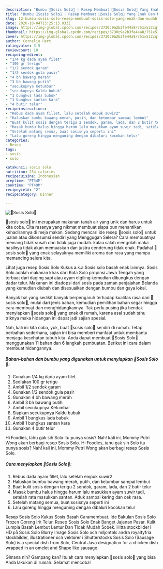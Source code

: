 ```yaml
---
description: "Bumbu 🥖Sosis Solo🥖 | Resep Membuat 🥖Sosis Solo🥖 Yang Enak Dan Mudah"
title: "Bumbu 🥖Sosis Solo🥖 | Resep Membuat 🥖Sosis Solo🥖 Yang Enak Dan Mudah"
slug: 12-bumbu-sosis-solo-resep-membuat-sosis-solo-yang-enak-dan-mudah
date: 2020-10-04T15:25:13.833Z
image: https://img-global.cpcdn.com/recipes/3730c9a2b3fe44a8/751x532cq70/🥖sosis-solo🥖-foto-resep-utama.jpg
thumbnail: https://img-global.cpcdn.com/recipes/3730c9a2b3fe44a8/751x532cq70/🥖sosis-solo🥖-foto-resep-utama.jpg
cover: https://img-global.cpcdn.com/recipes/3730c9a2b3fe44a8/751x532cq70/🥖sosis-solo🥖-foto-resep-utama.jpg
author: Cornelia Hart
ratingvalue: 3.5
reviewcount: 10
recipeingredient:
- "1/4 kg dada ayam filet"
- "100 gr terigu"
- "1/2 sendok garam"
- "1/2 sendok gula pasir"
- "4 bh bawang merah"
- "3 bh bawang putih"
- "secukupnya Ketumbar"
- "secukupnya Kaldu bubuk"
- "1 bungkus lada bubuk"
- "1 bungkus santan kara"
- "4 butir telur"
recipeinstructions:
- "Rebus dada ayam fillet, lalu setelah empuk suwir2"
- "Haluskan bumbu bawang merah, putih, dan ketumbar sampai lembut"
- "Buat kulit sosis dengan terigu 2 sendok, garam, lada, dan 2 butir telur"
- "Masak bumbu halus hingga harum lalu masukkan ayam suwir tadi, setelah rata masukkan santan. Aduk sampai kering dan cek rasa."
- "Setelah matang semua, buat sosisnya seperti ini"
- "Lalu goreng hingga menguning dengan dibaluri kocokan telur"
categories:
- Resep
tags:
- sosis
- solo

katakunci: sosis solo 
nutrition: 254 calories
recipecuisine: Indonesian
preptime: "PT34M"
cooktime: "PT49M"
recipeyield: "2"
recipecategory: Dinner

---
```



![🥖Sosis Solo🥖](https://img-global.cpcdn.com/recipes/3730c9a2b3fe44a8/751x532cq70/🥖sosis-solo🥖-foto-resep-utama.jpg)


🥖sosis solo🥖 ini merupakan makanan tanah air yang unik dan harus untuk kita coba. Cita rasanya yang nikmat membuat siapa pun menantikan kehadirannya di meja makan.
Sedang mencari ide resep 🥖sosis solo🥖 untuk jualan atau dikonsumsi sendiri yang Menggugah Selera? Cara membuatnya memang tidak susah dan tidak juga mudah. kalau salah mengolah maka hasilnya tidak akan memuaskan dan justru cenderung tidak enak. Padahal 🥖sosis solo🥖 yang enak selayaknya memiliki aroma dan rasa yang mampu memancing selera kita.

Lihat juga resep Sosis Solo Kukus a.k.a Sosis solo basah enak lainnya. Sosis Solo adalah makanan khas dari Kota Solo propinsi Jawa Tengah yang terbuat dari daging sapi atau ayam digiling kemudian dibungkus dengan dadar telur. Makanan ini diadopsi dari sosis pada zaman penjajahan Belanda yang kemudian diubah dan disesuaikan dengan bumbu dan gaya lokal.

Banyak hal yang sedikit banyak berpengaruh terhadap kualitas rasa dari 🥖sosis solo🥖, mulai dari jenis bahan, kemudian pemilihan bahan segar hingga cara membuat dan menghidangkannya. Tak perlu pusing jika hendak menyiapkan 🥖sosis solo🥖 yang enak di rumah, karena asal sudah tahu triknya maka hidangan ini dapat jadi sajian spesial.


Nah, kali ini kita coba, yuk, buat 🥖sosis solo🥖 sendiri di rumah. Tetap berbahan sederhana, sajian ini bisa memberi manfaat untuk membantu menjaga kesehatan tubuh kita. Anda dapat membuat 🥖Sosis Solo🥖 menggunakan 11 bahan dan 6 langkah pembuatan. Berikut ini cara dalam membuat hidangannya.

<!--inarticleads1-->

##### Bahan-bahan dan bumbu yang digunakan untuk menyiapkan 🥖Sosis Solo🥖:

1. Gunakan 1/4 kg dada ayam filet
1. Sediakan 100 gr terigu
1. Ambil 1/2 sendok garam
1. Gunakan 1/2 sendok gula pasir
1. Gunakan 4 bh bawang merah
1. Ambil 3 bh bawang putih
1. Ambil secukupnya Ketumbar
1. Siapkan secukupnya Kaldu bubuk
1. Ambil 1 bungkus lada bubuk
1. Ambil 1 bungkus santan kara
1. Gunakan 4 butir telur


Hi Foodies, tahu gak sih Solo itu punya sosis? Nah! kali ini, Mommy Putri Wong akan berbagi resep Sosis Solo. Hi Foodies, tahu gak sih Solo itu punya sosis? Nah! kali ini, Mommy Putri Wong akan berbagi resep Sosis Solo. 

<!--inarticleads2-->

##### Cara menyiapkan 🥖Sosis Solo🥖:

1. Rebus dada ayam fillet, lalu setelah empuk suwir2
1. Haluskan bumbu bawang merah, putih, dan ketumbar sampai lembut
1. Buat kulit sosis dengan terigu 2 sendok, garam, lada, dan 2 butir telur
1. Masak bumbu halus hingga harum lalu masukkan ayam suwir tadi, setelah rata masukkan santan. Aduk sampai kering dan cek rasa.
1. Setelah matang semua, buat sosisnya seperti ini
1. Lalu goreng hingga menguning dengan dibaluri kocokan telur


Resep Sosis Solo Kukus Sosis Basah Caramembuat. Ide Bakulan Sosis Solo Frozen Goreng Irit Telur. Resep Sosis Solo Enak Banget Jajanan Pasar. Kulit Lumpia Basah Lembut Lentur Dan Tidak Mudah Sobek. Hitta stockbilder i HD på Sosis Solo Blurry Image Sosis Solo och miljontals andra royaltyfria stockbilder, illustrationer och vektorer i Shutterstocks Sosis Solo (Sausage Solo) is a special dish from Solo, Central Java designation for a chicken dish wrapped in an omelet and Shape like sausage. 

Gimana nih? Gampang kan? Itulah cara menyiapkan 🥖sosis solo🥖 yang bisa Anda lakukan di rumah. Selamat mencoba!
